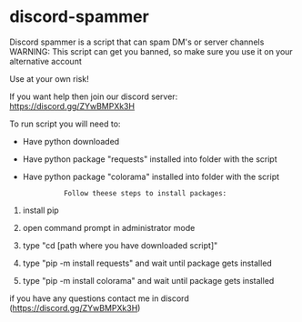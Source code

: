 # discord-spammer
Discord spammer is a script that can spam DM's or server channels 
WARNING: 
This script can get you banned, so make sure you use it on your alternative account
 
Use at your own risk!



If you want help then join our discord server: https://discord.gg/ZYwBMPXk3H




 To run script you will need to:
 
 - Have python downloaded                                               
                                              
 - Have python package "requests" installed into folder with the script 
                                                                        
 - Have python package "colorama" installed into folder with the script 






      
                 Follow theese steps to install packages:  
1. install pip                                                                  
                                                                                 
2. open command prompt in administrator mode                                                                                    
                                                                                              
3. type "cd [path where you have downloaded script]"                              
                                                                          
4. type "pip -m install requests" and wait until package gets installed   
                                                                          
5. type "pip -m install colorama" and wait until package gets installed   


 if you have any questions contact me in discord  (https://discord.gg/ZYwBMPXk3H) 
